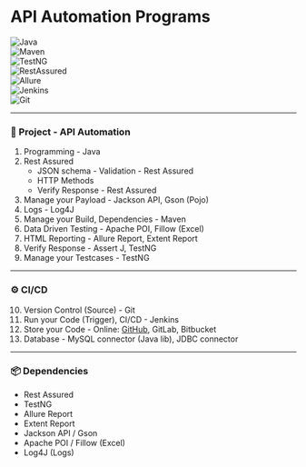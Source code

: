 # API Automation Programs

![Java](https://img.shields.io/badge/Java-17-orange)  
![Maven](https://img.shields.io/badge/Maven-Build-blue)  
![TestNG](https://img.shields.io/badge/TestNG-Testing-green)  
![RestAssured](https://img.shields.io/badge/RestAssured-API--Testing-brightgreen)  
![Allure](https://img.shields.io/badge/Report-Allure-yellow)  
![Jenkins](https://img.shields.io/badge/CI%2FCD-Jenkins-red)  
![Git](https://img.shields.io/badge/Version--Control-Git-lightgrey)

---

### 📌 Project - API Automation
1. Programming - Java
2. Rest Assured
    - JSON schema - Validation - Rest Assured
    - HTTP Methods
    - Verify Response - Rest Assured
3. Manage your Payload - Jackson API, Gson (Pojo)
4. Logs - Log4J
5. Manage your Build, Dependencies - Maven
6. Data Driven Testing - Apache POI, Fillow (Excel)
7. HTML Reporting - Allure Report, Extent Report
8. Verify Response - Assert J, TestNG
9. Manage your Testcases - TestNG

---

### ⚙️ CI/CD
10. Version Control (Source) - Git
11. Run your Code (Trigger), CI/CD - Jenkins
12. Store your Code - Online: [GitHub](https://github.com/), GitLab, Bitbucket
13. Database - MySQL connector (Java lib), JDBC connector

---

### 📦 Dependencies
- Rest Assured
- TestNG
- Allure Report
- Extent Report
- Jackson API / Gson
- Apache POI / Fillow (Excel)
- Log4J (Logs)  
